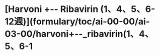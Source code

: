 # \[Harvoni +-- Ribavirin \(1、4、5、6-12週\)\]\(formulary/toc/ai-00-00/ai-03-00/harvoni+--\_ribavirin\(1、4、5、6-1

